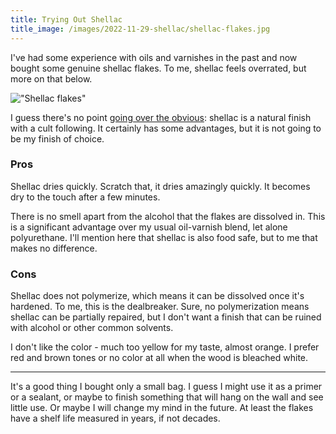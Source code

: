 ```yaml
---
title: Trying Out Shellac
title_image: /images/2022-11-29-shellac/shellac-flakes.jpg
---
```


I've had some experience with oils and varnishes in the past and now bought some genuine shellac flakes. To me, shellac feels overrated, but more on that below.

<!--more-->

!["Shellac flakes"](/images/2022-11-29-shellac/shellac-flakes.jpg)

I guess there's no point [going over the obvious](https://en.wikipedia.org/wiki/Shellac): shellac is a natural finish with a cult following. It certainly has some advantages, but it is not going to be my finish of choice.

### Pros

Shellac dries quickly. Scratch that, it dries amazingly quickly. It becomes dry to the touch after a few minutes.

There is no smell apart from the alcohol that the flakes are dissolved in. This is a significant advantage over my usual oil-varnish blend, let alone polyurethane. I'll mention here that shellac is also food safe, but to me that makes no difference.

### Cons

Shellac does not polymerize, which means it can be dissolved once it's hardened. To me, this is the dealbreaker. Sure, no polymerization means shellac can be partially repaired, but I don't want a finish that can be ruined with alcohol or other common solvents.

I don't like the color - much too yellow for my taste, almost orange. I prefer red and brown tones or no color at all when the wood is bleached white.

***

It's a good thing I bought only a small bag. I guess I might use it as a primer or a sealant, or maybe to finish something that will hang on the wall and see little use. Or maybe I will change my mind in the future. At least the flakes have a shelf life measured in years, if not decades.
